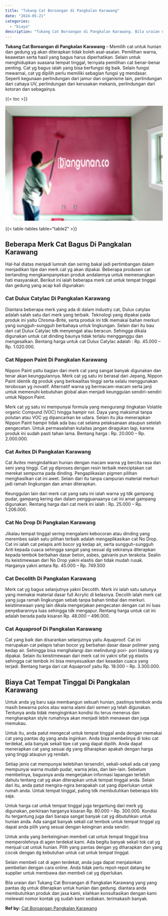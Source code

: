 ```yaml
---
title: "Tukang Cat Boroangan di Pangkalan Karawang"
date: "2024-05-21"
categories: 
  - "biaya"
description: "Tukang Cat Boroangan di Pangkalan Karawang. Bila uraian dari Tukang Cat Boroangan di Pangkalan Karawang yang yang pantas dg untuk diterapkan untuk hunian dan..."
---
```


**Tukang Cat Boroangan di Pangkalan Karawang** – Memilih cat untuk hunian dan gedung yg akan diterapkan tidak boleh asal-asalan. Pemilihan warna, keawetan serta hasil yang bagus harus diperhatikan. Selain untuk menghidupkan suasana tempat tinggal, ternyata pemilihan cat benar-benar penting. Cat yg bagus ialah yang bisa berfungsi dg baik. Selain fungsi mewarnai, cat yg dipilih perlu memiliki sebagian fungsi yg mendasar. Seperti kegunaan perlindungan dari jamur dan organisme lain, perlindungan dari cahaya UV, perlindungan dari kerusakan mekanis, perlindungan dari kotoran dan sebagainya.

{{< toc >}}

![Tukang Cat Boroangan di Pangkalan Karawang](/images/jasa-cat-murah40.png)

{{< table-tables table="table2" >}}

## Beberapa Merk Cat Bagus Di Pangkalan Karawang

Hal-hal diatas menjadi lumrah dan sering bakal jadi pertimbangan dalam menjadikan tipe dan merk cat yg akan dipakai. Beberapa produsen cat bertanding mengkampanyekan produk andalannya untuk memenangkan hati masyarakat. Berikut ini ialah beberapa merk cat untuk tempat tinggal dan gedung yang acap kali digunakan:

### Cat Dulux Catylac Di Pangkalan Karawang

Diantara beberapa merk yang ada di dalam industry cat, Dulux catylax adalah salah satu dari merk yang terbaik. Teknologi yang dipakai pada produk ini yaitu Chroma-Brite, serta produk ini tdk memakai bahan merkuri yang sungguh-sungguh berbahaya untuk lingkungan. Selain dari itu bau dari cat Dulux Catylac tdk menyengat atau beracun. Sehingga dikala digunakan untuk cat dinding baunya tidak terlalu mengganggu dan mengesalkan. Bentang harga untuk cat Dulux Catylac adalah : Rp. 45.000 – Rp. 1.020.000.

### Cat Nippon Paint Di Pangkalan Karawang

Nippon Paint yaitu bagian dari merk cat yang sangat banyak digunakan dan tenar akan keunggulannya. Merk cat yg satu ini berasal dari Jepang, Nippon Paint identik dg produk yang berkwalitas tinggi serta selalu menggunakan terobosan yg inovatif. Alternatif warna yg bermacam-macam serta janji untuk memenuhi kebutuhan global akan menjadi keunggulan sendiri-sendiri untuk Nippon Paint.

Merk cat yg satu ini mempunyai formula yang mengurangi tingkatan Volatile organic Compund (VOC) hingga hampir nol. Daya yang maksimal tanpa polutan atau VOC yg dipancarkan ke udara. Selain itu jika menerapkan Nippon Paint hampir tidak ada bau cat selama pelaksanaan ataupun setelah pengecetan. Untuk permasalahan kulaitas jangan diragukan lagi, karena produk ini sudah pasti tahan lama. Bentang harga : Rp. 20.000 – Rp. 2.000.000.

### Cat Avitex Di Pangkalan Karawang

Cat Avitex mengindahkan hunian dengan macam warna yg bercita rasa dan seni yang tinggi. Cat yg diproses dengan resin terbaik menciptakan cat merekat sempurna pada dinding. Pengaplikasian pigmen pilihan menghasilkan cat ini awet. Selain dari itu tanpa campuran material merkuri jadi ramah lingkungan dan aman diterapkan.

Keunggulan lain dari merk cat yang satu ini ialah warna yg tdk gampang pudar, gampang kering dan dalam pengguanaanya cat ini amat gampang digunakan. Rentang harga dari cat merk ini ialah : Rp. 25.000 – Rp. 1.206.000.

### Cat No Drop Di Pangkalan Karawang

Jikalau tempat tinggal sering mengalami kebocoran atau dinding yang merembes salah satu pilihan terbaik adalah mengaplikasikan cat No Drop. Cat ini ialah cat pelapis anti bocor yg kedap air, serta sungguh-sungguh Anti kepada cuaca sehingga sangat yang sesuai dg sekiranya diterapkan kepada tembok berbahan dasar beton, asbes, galvanis pun terakota. Sealin itu keistimewaan dari No Drop yakni elastis dan tidak mudah rusak. Harganya yakni antara Rp. 45.000 – Rp. 749.500

### Cat Decolith Di Pangkalan Karawang

Merk cat yg bagus selanjutnya yakni Decolith. Merk ini ialah satu satunya yang memakai material dasar full Acrylic di kelasnya. Decolih ialah merk cat yang juga ramah lingkungan sebab tanpa bahan timbal dan merkuri. keistimewaan yang lain dikala mengerjakan pengecatan dengan cat ini luas penyebarannya luas sehingga tdk mengapur. Rentang harga untuk cat ini adalah berada pada kisaran Rp. 48.000 – 496.000.

### Cat Aquaproof Di Pangkalan Karawang

Cat yang baik dan disarankan selanjutnya yaitu Aquaproof. Cat ini merupakan cat pelapis tahan bocor yg berbahan dasar dasar polimer yang kedap air. Sehingga bisa menghalangi dan melindungi pori- pori bidang yg dipakai. Selain itu keistimewaan dari merk cat ini yakni sifat yg elastis sehingga cat tembok ini bisa menyesuaikan dari keaadan cuaca yang terjadi. Bentang harga dari cat Aquaproof yaitu Rp. 18.000 – Rp. 3.300.000.

## Biaya Cat Tempat Tinggal Di Pangkalan Karawang

Untuk anda yg baru saja membangun sebuah hunian, pastinya tembok anda masih bewarna polos atau warna alami dari semen yg telah digunakan. Tentunya anda tidak menginginkan kondisi itu terus menerus dan mengharapkan style rumahnya akan menjadi lebih menawan dan juga memukau.

Untuk itu, anda patut mengecat untuk tempat tinggal anda dengan memakai cat yang pantas dg yang anda inginkan. Anda bisa membelinya di toko cat terdekat, ada banyak sekali tipe cat yang dapat dipilih. Anda dapat menerapkan cat yang sesuai dg yang diharapkan apakah dengan harga yang tinggi ataupun yg rendah.

Setiap jenis cat mempunyai kelebihan tersendiri, sekali-sekali ada cat yang mempunyai warna mudah pudar, warna jelas, dan lain-lain. Sebelum membelinya, bagusnya anda mengerjakan informasi lapangan terlebih dahulu tentang cat yg akan diterapkan untuk tempat tinggal anda. Selain dari itu, anda patut mengira-ngira berapakah cat yang diperlukan untuk rumah anda. Untuk tempat tinggal, paling tdk membutuhkan beberapa kilo saja.

Untuk harga cat untuk tempat tinggal juga tergantung dari merk yg digunakan, perkiraan harganya kisaran Rp. 80.000 – Rp. 300.000. Kondisi itu tergantung juga dari barapa sangat banyak cat yg dibutuhkan untuk hunian anda. Ada sangat banyak sekali cat tembok untuk tempat tinggal yg dapat anda pilih yang sesuai dengan keinginan anda sendiri.

Untuk anda yang berkeinginan membeli cat untuk tempat tinggal bisa memperolehnya di agen terdekat kami. Ada begitu banyak sekali tok cat yg menjual cat untuk hunian. Pilih yang pantas dengan yg diharapkan dan yang cocok dengan dg kebutuhan untuk cat untuk tempat tinggal.

Selain membeli cat di agen terdekat, anda juga dapat menjalankan pembelian dengan cara online. Anda tidak perlu repot-repot datang ke supplier untuk membawa dan membeli cat yg diperlukan.

Bila uraian dari Tukang Cat Boroangan di Pangkalan Karawang yang yang pantas dg untuk diterapkan untuk hunian dan gedung. diantara anda membutuhkan produk dan jasa kami, silahkan konsultasikan dengan kami melewati nomor kontak yg sudah kami sediakan. terimakasih banyak.

**Ref by:** [Cat Boroangan Pangkalan Karawang](https://id.wikipedia.org/wiki/Cat)
